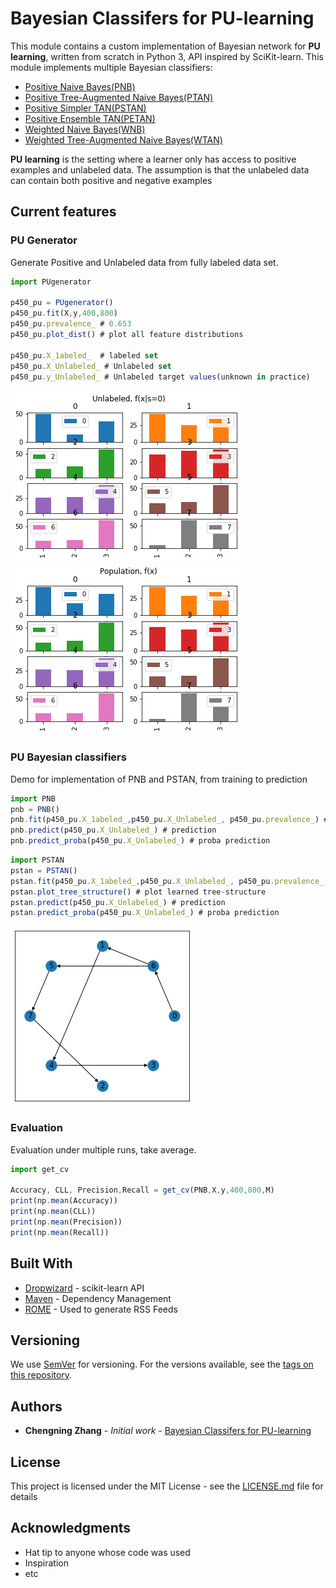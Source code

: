 # Bayesian Classifers for PU-learning


This module contains a custom implementation of Bayesian network for **PU learning**, written from scratch in Python 3, API inspired by SciKit-learn. 
This module implements multiple Bayesian classifiers: 
* [Positive Naive Bayes(PNB)](https://doi.org/10.1016/j.patrec.2007.08.003 "PNB")
* [Positive Tree-Augmented Naive Bayes(PTAN)](https://doi.org/10.1016/j.patrec.2007.08.003 "PTAN")
* [Positive Simpler TAN(PSTAN)](https://github.com/chengning-zhang/Bayesian-Classifers-for-PU_learning "PSTAN")
* [Positive Ensemble TAN(PETAN)](https://github.com/chengning-zhang/Bayesian-Classifers-for-PU_learning "PETAN")
* [Weighted Naive Bayes(WNB)](https://github.com/chengning-zhang/Bayesian-Classifers-for-PU_learning "WNB")
* [Weighted Tree-Augmented Naive Bayes(WTAN)](https://github.com/chengning-zhang/Bayesian-Classifers-for-PU_learning "WTAN")

**PU learning** is the setting where a learner only has access to positive examples and unlabeled data. The assumption is that the unlabeled data can contain both positive and negative examples 

## Current features

### PU Generator
Generate Positive and Unlabeled data from fully labeled data set. 

```javascript
import PUgenerator

p450_pu = PUgenerator()
p450_pu.fit(X,y,400,800)
p450_pu.prevalence_ # 0.653
p450_pu.plot_dist() # plot all feature distributions

p450_pu.X_1abeled_  # labeled set
p450_pu.X_Unlabeled_ # Unlabeled set
p450_pu.y_Unlabeled_ # Unlabeled target values(unknown in practice)
```
![](images/Unlabeled_dist_plot.png)
![](images/population_dist_plot.png)


### PU Bayesian classifiers
Demo for implementation of PNB and PSTAN, from training to prediction

```javascript
import PNB
pnb = PNB()
pnb.fit(p450_pu.X_1abeled_,p450_pu.X_Unlabeled_, p450_pu.prevalence_) # model fitting
pnb.predict(p450_pu.X_Unlabeled_) # prediction
pnb.predict_proba(p450_pu.X_Unlabeled_) # proba prediction

```

```javascript
import PSTAN
pstan = PSTAN()
pstan.fit(p450_pu.X_1abeled_,p450_pu.X_Unlabeled_, p450_pu.prevalence_,M) # model fitting
pstan.plot_tree_structure() # plot learned tree-structure
pstan.predict(p450_pu.X_Unlabeled_) # prediction
pstan.predict_proba(p450_pu.X_Unlabeled_) # proba prediction
```
![](images/tree_plot_p450_stan.png)

### Evaluation
Evaluation under multiple runs, take average.

```javascript
import get_cv

Accuracy, CLL, Precision,Recall = get_cv(PNB,X,y,400,800,M)
print(np.mean(Accuracy))
print(np.mean(CLL))
print(np.mean(Precision))
print(np.mean(Recall))
```



## Built With

* [Dropwizard](https://scikit-learn.org/stable/modules/classes.html) - scikit-learn API
* [Maven](https://maven.apache.org/) - Dependency Management
* [ROME](https://rometools.github.io/rome/) - Used to generate RSS Feeds


## Versioning

We use [SemVer](http://semver.org/) for versioning. For the versions available, see the [tags on this repository](https://github.com/your/project/tags). 

## Authors

* **Chengning Zhang** - *Initial work* - [Bayesian Classifers for PU-learning](https://github.com/chengning-zhang/Bayesian-Classifers-for-PU_learning)

## License

This project is licensed under the MIT License - see the [LICENSE.md](LICENSE.md) file for details

## Acknowledgments

* Hat tip to anyone whose code was used
* Inspiration
* etc
